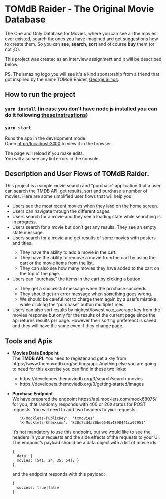 # TOMdB Raider - The Original Movie Database
The One and Only Database for Movies, where you can see all the movies ever existed, search the ones you have imagined and get suggestions how to create them. So you can <b>see</b>, <b>search</b>, <b>sort</b> and of course <b>buy</b> them (or not ;D).

This project was created as an interview assignment and it will be described below.

PS. The amazing logo you will see it's a kind sponsorship from a friend that got inspired by the name TOMdB Raider, <a target="_blank" href="https://www.instagram.com/g.simos_tattoo/">George Simos</a>.

## How to run the project

### `yarn install` (in case you don't have node js installed you can do it following <a target="_blank" href="https://nodejs.org/en/download/package-manager/">these instrustions</a>)

### `yarn start`

Runs the app in the development mode.\
Open [http://localhost:3000](http://localhost:3000) to view it in the browser.

The page will reload if you make edits.\
You will also see any lint errors in the console.

## Description and User Flows of TOMdB Raider.

This project is a simple movie search and “purchase” application that a user can search the TMDB API, get results, sort and purchase a number of movies.
Here are some simplified user flows that will help you:
<ul>
  <li>Users see the most recent movies when they land on the home screen.</li>
  <li>Users can navigate through the different pages.</li>
  <li>Users search for a movie and they see a loading state while searching is in progress.</li>
  <li>Users search for a movie but don’t get any results. They see an empty state message.</li>
  <li>Users search for a movie and get results of some movies with posters and titles.</li>
  <ul>
    <li>They have the ability to add a movie in the cart.</li>
    <li>They have the ability to remove a movie from the cart by using the cart or the movie items from the list.</li>
    <li>They can also see how many movies they have added to the cart on the top of the page.</li>
    </ul>
  <li>Users can “purchase” the items in the cart by clicking a button.</li>
    <ul>
     <li>They get a successful message when the purchase succeeds. </li>
     <li>They should get an error message when something goes wrong. </li>
     <li>We should be careful not to charge them again by a user’s mistake while clicking the “purchase” button multiple times. </li>
      </ul>
  <li>Users can also sort results by highest/lowest vote_average key from the movies response but only for the results of the current page since the api returns results per page. However their sorting preferenct is saved and they will have the same even if they change page.</li>
  </ul>
 
 ## Tools and Apis
<ul>
  <li><b>Movies Data Endpoint</b></li>
  The <b>TMDB API</b>. You need to register and get a key from https://www.themoviedb.org/settings/api​. Anything else you are going to need for this exercise you can find in these two links:
<ul>
  <li>https://developers.themoviedb.org/3/search/search-movies</li>
  <li>https://developers.themoviedb.org/3/getting-started/images</li>
  </ul>
</ul>

<ul>
  <li><b>Purchase Endpoint</b></li>
We have prepared the endpoint https://api.mocklets.com/mock68075/ for you, that randomly responds with 400 or 200 status for POST requests. You will need to add two headers to your requests:
  
  ```
     'X-Mocklets-PublicKey': 'txmovies'
     'X-Mocklets-Checksum': '830c7cd4a70be6540a4898441ca02951'
  ```
  
  
  It’s not mandatory to use this endpoint, but we would like to see the headers in your requests and the side effects of the requests to your UI.
The endpoint’s payload should be a data object with a list of movie ids:

  ```
  {
    data: {
    movies: [541, 24, 35, 54]; }
  }
```

and the endpoint responds with this payload:
  ```
  {
    success: true|false
  }
  ```
</ul>
